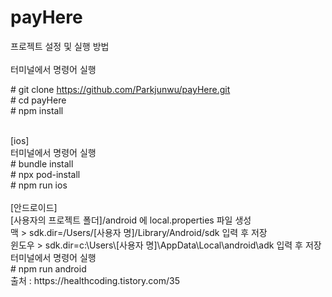 # payHere

프로젝트 설정 및 실행 방법<br/>
<br/>
터미널에서 명령어 실행<br/>

\# git clone https://github.com/Parkjunwu/payHere.git<br/>
\# cd payHere<br/>
\# npm install<br/>

<br/>
[ios]<br/>
터미널에서 명령어 실행<br/>
# bundle install<br/>
# npx pod-install<br/>
# npm run ios<br/>
<br/>
[안드로이드]<br/>
[사용자의 프로젝트 폴더]/android 에 local.properties 파일 생성<br/>
맥 > sdk.dir=/Users/[사용자 명]/Library/Android/sdk 입력 후 저장<br/>
윈도우 > sdk.dir=c:\Users\[사용자 명]\AppData\Local\android\adk 입력 후 저장<br/>
터미널에서 명령어 실행<br/>
# npm run android<br/>
출처 : https://healthcoding.tistory.com/35<br/>
